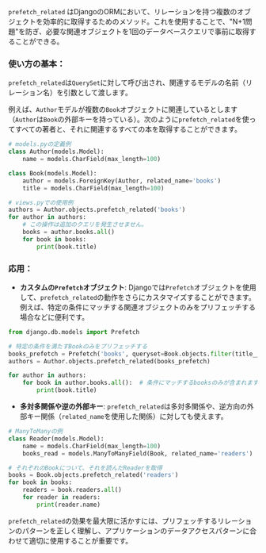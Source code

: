 `prefetch_related` はDjangoのORMにおいて、リレーションを持つ複数のオブジェクトを効率的に取得するためのメソッド。これを使用することで、"N+1問題"を防ぎ、必要な関連オブジェクトを1回のデータベースクエリで事前に取得することができる。

### 使い方の基本：

`prefetch_related`は`QuerySet`に対して呼び出され、関連するモデルの名前（リレーション名）を引数として渡します。

例えば、`Author`モデルが複数の`Book`オブジェクトに関連しているとします（`Author`は`Book`の外部キーを持っている）。次のように`prefetch_related`を使ってすべての著者と、それに関連するすべての本を取得することができます。

```python
# models.pyの定義例
class Author(models.Model):
    name = models.CharField(max_length=100)

class Book(models.Model):
    author = models.ForeignKey(Author, related_name='books')
    title = models.CharField(max_length=100)

# views.pyでの使用例
authors = Author.objects.prefetch_related('books')
for author in authors:
    # この操作は追加のクエリを発生させません。
    books = author.books.all()
    for book in books:
        print(book.title)
```

### 応用：

- **カスタムの`Prefetch`オブジェクト**: Djangoでは`Prefetch`オブジェクトを使用して、`prefetch_related`の動作をさらにカスタマイズすることができます。例えば、特定の条件にマッチする関連オブジェクトのみをプリフェッチする場合などに便利です。

```python
from django.db.models import Prefetch

# 特定の条件を満たすBookのみをプリフェッチする
books_prefetch = Prefetch('books', queryset=Book.objects.filter(title__startswith='D'))
authors = Author.objects.prefetch_related(books_prefetch)

for author in authors:
    for book in author.books.all():  # 条件にマッチするbooksのみが含まれます。
        print(book.title)
```

- **多対多関係や逆の外部キー**: `prefetch_related`は多対多関係や、逆方向の外部キー関係（`related_name`を使用した関係）に対しても使えます。

```python
# ManyToManyの例
class Reader(models.Model):
    name = models.CharField(max_length=100)
    books_read = models.ManyToManyField(Book, related_name='readers')

# それぞれのBookについて、それを読んだReaderを取得
books = Book.objects.prefetch_related('readers')
for book in books:
    readers = book.readers.all()
    for reader in readers:
        print(reader.name)
```

`prefetch_related`の効果を最大限に活かすには、プリフェッチするリレーションのパターンを正しく理解し、アプリケーションのデータアクセスパターンに合わせて適切に使用することが重要です。